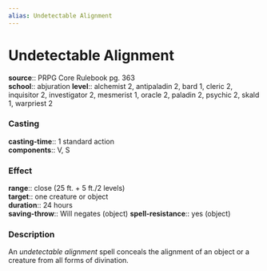 ```yaml
---
alias: Undetectable Alignment
---
```


# Undetectable Alignment 

**source**:: PRPG Core Rulebook pg. 363  
**school**:: abjuration
**level**:: alchemist 2, antipaladin 2, bard 1, cleric 2, inquisitor 2, investigator 2, mesmerist 1, oracle 2, paladin 2, psychic 2, skald 1, warpriest 2

### Casting 

**casting-time**:: 1 standard action  
**components**:: V, S

### Effect 

**range**:: close (25 ft. + 5 ft./2 levels)  
**target**:: one creature or object  
**duration**:: 24 hours  
**saving-throw**:: Will negates (object)
**spell-resistance**:: yes (object)

### Description 

An *undetectable alignment* spell conceals the alignment of an object or a creature from all forms of divination.
